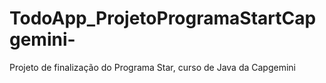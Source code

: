 # TodoApp_ProjetoProgramaStartCapgemini-
Projeto de finalização do Programa Star, curso de Java da Capgemini
